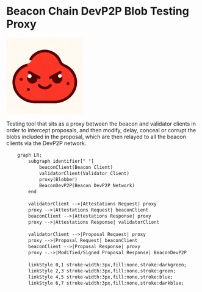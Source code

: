# Beacon Chain DevP2P Blob Testing Proxy

<img src="blobber_logo.png" width="200" height="200">


Testing tool that sits as a proxy between the beacon and validator clients in order to intercept proposals, and then modify, delay, conceal or corrupt the blobs included in the proposal, which are then relayed to all the beacon clients via the DevP2P network.

```mermaid
    graph LR;
        subgraph identifier[" "]
            beaconClient(Beacon Client)
            validatorClient(Validator Client)
            proxy(Blobber)
            BeaconDevP2P(Beacon DevP2P Network)
        end

        validatorClient -->|Attestations Request| proxy
        proxy -->|Attestations Request| beaconClient
        beaconClient -->|Attestations Response| proxy
        proxy -->|Attestations Response| validatorClient

        validatorClient -->|Proposal Request| proxy
        proxy -->|Proposal Request| beaconClient
        beaconClient -->|Proposal Response| proxy
        proxy -.->|Modified/Signed Proposal Response| BeaconDevP2P

        linkStyle 0,1 stroke-width:3px,fill:none,stroke:darkgreen;
        linkStyle 2,3 stroke-width:3px,fill:none,stroke:green;
        linkStyle 4,5 stroke-width:3px,fill:none,stroke:blue;
        linkStyle 6,7 stroke-width:3px,fill:none,stroke:darkblue;

```
